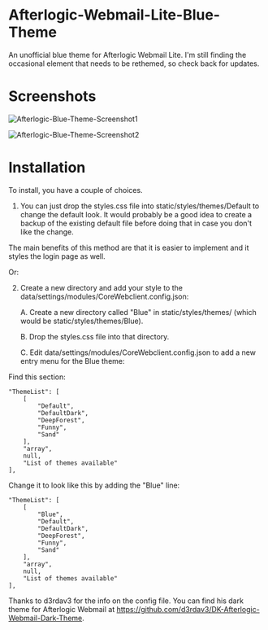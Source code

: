 # Afterlogic-Webmail-Lite-Blue-Theme
An unofficial blue theme for Afterlogic Webmail Lite. I'm still finding the occasional element that needs to be rethemed, so check back for updates.

# Screenshots

![Afterlogic-Blue-Theme-Screenshot1](https://github.com/user-attachments/assets/406fba70-0bec-43e3-a044-2b3c9d676d25)

![Afterlogic-Blue-Theme-Screenshot2](https://github.com/user-attachments/assets/c9df00b1-b9d5-4776-a2d9-33e1c5f4b113)

# Installation

To install, you have a couple of choices.

1. You can just drop the styles.css file into static/styles/themes/Default to change the default look. It would probably be a good idea to create a backup of the existing default file before doing that in case you don't like the change.

The main benefits of this method are that it is easier to implement and it styles the login page as well.

Or:

2. Create a new directory and add your style to the data/settings/modules/CoreWebclient.config.json:

    A. Create a new directory called "Blue" in static/styles/themes/ (which would be static/styles/themes/Blue).

    B. Drop the styles.css file into that directory.

    C. Edit data/settings/modules/CoreWebclient.config.json to add a new entry menu for the Blue theme:

Find this section:

    "ThemeList": [
        [
            "Default",
            "DefaultDark",
            "DeepForest",
            "Funny",
            "Sand"
        ],
        "array",
        null,
        "List of themes available"
    ],

Change it to look like this by adding the "Blue" line:

    "ThemeList": [
        [
            "Blue",
            "Default",
            "DefaultDark",
            "DeepForest",
            "Funny",
            "Sand"
        ],
        "array",
        null,
        "List of themes available"
    ],

Thanks to d3rdav3 for the info on the config file. You can find his dark theme for Afterlogic Webmail at https://github.com/d3rdav3/DK-Afterlogic-Webmail-Dark-Theme.
